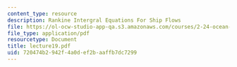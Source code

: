 ```yaml
---
content_type: resource
description: Rankine Intergral Equations For Ship Flows
file: https://ol-ocw-studio-app-qa.s3.amazonaws.com/courses/2-24-ocean-wave-interaction-with-ships-and-offshore-energy-systems-13-022-spring-2002/720474b2942f4a0def2baaffb7dc7299_lecture19.pdf
file_type: application/pdf
resourcetype: Document
title: lecture19.pdf
uid: 720474b2-942f-4a0d-ef2b-aaffb7dc7299
---
```

